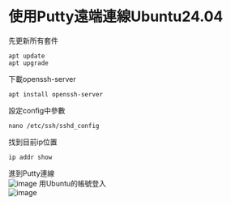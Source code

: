 # 使用Putty遠端連線Ubuntu24.04  
先更新所有套件  
```
apt update
apt upgrade  
```
下載openssh-server  
```
apt install openssh-server
```
設定config中參數 
```
nano /etc/ssh/sshd_config
```
找到目前ip位置  
```
ip addr show
```
進到Putty連線  
![image](https://github.com/user-attachments/assets/fb525f55-ea9c-4e1a-bb29-c62b14ae2096)
用Ubuntu的帳號登入  
![image](https://github.com/user-attachments/assets/062369cf-ddb2-446c-aaef-fd8957f3c5f6)
